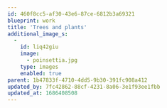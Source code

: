 ```yaml
---
id: 460f8cc5-af30-43e6-87ce-6812b3a69321
blueprint: work
title: 'Trees and plants'
additional_image_s:
  -
    id: liq42giu
    image:
      - poinsettia.jpg
    type: images
    enabled: true
parent: 1b47833f-4710-4dd5-9b30-391fc908a412
updated_by: 7fc42862-88cf-4231-8a06-3e1f93ee1fbb
updated_at: 1686408508
---
```


